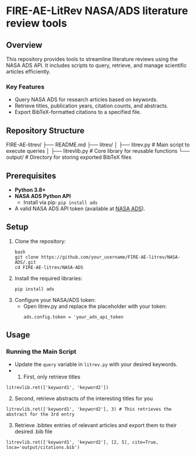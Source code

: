 # FIRE-AE-LitRev NASA/ADS literature review tools

## Overview
This repository provides tools to streamline literature reviews using the NASA ADS API. It includes scripts to query, retrieve, and manage scientific articles efficiently.

### Key Features
- Query NASA ADS for research articles based on keywords.
- Retrieve titles, publication years, citation counts, and abstracts.
- Export BibTeX-formatted citations to a specified file.

## Repository Structure

FIRE-AE-litrev/
├── README.md
├── litrev/
│   ├── litrev.py         # Main script to execute queries
│   ├── litrevlib.py      # Core library for reusable functions
└── output/               # Directory for storing exported BibTeX files


## Prerequisites
- **Python 3.8+**
- **NASA ADS Python API**
  - Install via pip: `pip install ads`
- A valid NASA ADS API token (available at [NASA ADS](https://ui.adsabs.harvard.edu/user/settings/token)).

## Setup
1. Clone the repository:
   ```
   bash
   git clone https://github.com/your_username/FIRE-AE-litrev/NASA-ADS/.git
   cd FIRE-AE-litrev/NASA-ADS
   ```
2. Install the required libraries:
   ```
   pip install ads
   ```
3. Configure your NASA/ADS token:
    - Open litrev.py and replace the placeholder with your token:
      ```
      ads.config.token = 'your_ads_api_token
      ```
## Usage
### Running the Main Script
- Update the `query` variable in `litrev.py` with your desired keywords.
- 1. First, only retrieve titles
```
litrevlib.ret(['keyword1', 'keyword2'])
```
  2. Second, retrieve abstracts of the interesting titles for you
```
litrevlib.ret(['keyword1', 'keyword2'], 3) # This retrieves the abstract for the 3rd entry
```

  3. Retrieve .bibtex entries of relevant articles and export them to their desired .bib file
```
litrevlib.ret(['keyword1', 'keyword2'], [2, 5], cite=True, loca='output/citations.bib')
```

